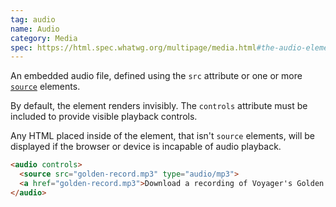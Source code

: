 ```yaml
---
tag: audio
name: Audio
category: Media
spec: https://html.spec.whatwg.org/multipage/media.html#the-audio-element
---
```


An embedded audio file, defined using the `src` attribute or one or more [`source`](#source) elements.

By default, the element renders invisibly. The `controls` attribute must be included to provide visible playback controls.

Any HTML placed inside of the element, that isn't `source` elements, will be displayed if the browser or device is incapable of audio playback.

<!-- prettier-ignore-start -->
```html
<audio controls>
  <source src="golden-record.mp3" type="audio/mp3">
  <a href="golden-record.mp3">Download a recording of Voyager's Golden Record</a>
</audio>
```
<!-- prettier-ignore-end -->

